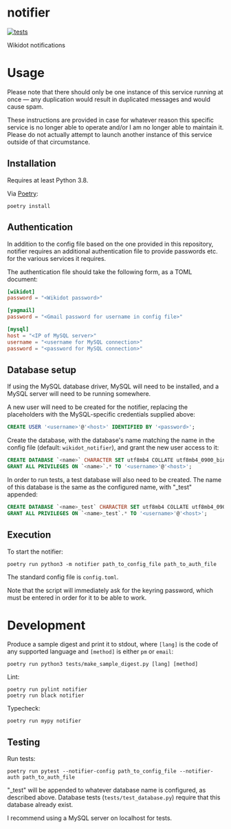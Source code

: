 # notifier

[![tests](https://github.com/croque-scp/notifier/actions/workflows/tests.yml/badge.svg)](https://github.com/croque-scp/notifier/actions/workflows/tests.yml)

Wikidot notifications

# Usage

Please note that there should only be one instance of this service running
at once &mdash; any duplication would result in duplicated messages and
would cause spam.

These instructions are provided in case for whatever reason this specific
service is no longer able to operate and/or I am no longer able to maintain
it. Please do not actually attempt to launch another instance of this
service outside of that circumstance.

## Installation

Requires at least Python 3.8.

Via [Poetry](https://python-poetry.org/):

```shell
poetry install
```

## Authentication

In addition to the config file based on the one provided in this
repository, notifier requires an additional authentication file to provide
passwords etc. for the various services it requires.

The authentication file should take the following form, as a TOML document:

```toml
[wikidot]
password = "<Wikidot password>"

[yagmail]
password = "<Gmail password for username in config file>"

[mysql]
host = "<IP of MySQL server>"
username = "<username for MySQL connection>"
password = "<password for MySQL connection>"
```

## Database setup

If using the MySQL database driver, MySQL will need to be installed, and a
MySQL server will need to be running somewhere.

A new user will need to be created for the notifier, replacing the
placeholders with the MySQL-specific credentials supplied above:

```sql
CREATE USER '<username>'@'<host>' IDENTIFIED BY '<password>';
```

Create the database, with the database's name matching the name in the
config file (default: `wikidot_notifier`), and grant the new user access to
it:

```sql
CREATE DATABASE `<name>` CHARACTER SET utf8mb4 COLLATE utf8mb4_0900_bin;
GRANT ALL PRIVILEGES ON `<name>`.* TO '<username>'@'<host>';
```

In order to run tests, a test database will also need to be created. The
name of this database is the same as the configured name, with "_test"
appended:

```sql
CREATE DATABASE `<name>_test` CHARACTER SET utf8mb4 COLLATE utf8mb4_0900_bin;
GRANT ALL PRIVILEGES ON `<name>_test`.* TO '<username>'@'<host>';
```

## Execution

To start the notifier:

```shell
poetry run python3 -m notifier path_to_config_file path_to_auth_file
```

The standard config file is `config.toml`.

Note that the script will immediately ask for the keyring password, which
must be entered in order for it to be able to work.

# Development

Produce a sample digest and print it to stdout, where `[lang]` is the code
of any supported language and `[method]` is either `pm` or `email`:

```shell
poetry run python3 tests/make_sample_digest.py [lang] [method]
```

Lint:

```shell
poetry run pylint notifier
poetry run black notifier
```

Typecheck:

```shell
poetry run mypy notifier
```

## Testing

Run tests:

```shell
poetry run pytest --notifier-config path_to_config_file --notifier-auth path_to_auth_file
```

"_test" will be appended to whatever database name is configured, as
described above. Database tests (`tests/test_database.py`) require that
this database already exist.

I recommend using a MySQL server on localhost for tests.
